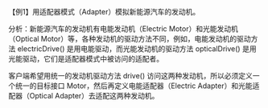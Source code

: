 【例1】用适配器模式（Adapter）模拟新能源汽车的发动机。

分析：新能源汽车的发动机有电能发动机（Electric Motor）和光能发动机（Optical Motor）等，各种发动机的驱动方法不同，例如，电能发动机的驱动方法 electricDrive() 是用电能驱动，而光能发动机的驱动方法 opticalDrive() 是用光能驱动，它们是适配器模式中被访问的适配者。

客户端希望用统一的发动机驱动方法 drive() 访问这两种发动机，所以必须定义一个统一的目标接口 Motor，然后再定义电能适配器（Electric Adapter）和光能适配器（Optical Adapter）去适配这两种发动机。